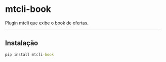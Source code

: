 # mtcli-book
  
Plugin mtcli que exibe o book de ofertas.
  
---
  
## Instalação
  
```cmd
pip install mtcli-book
```
